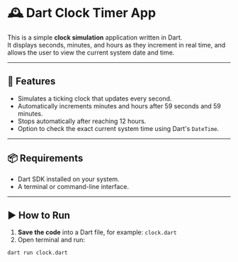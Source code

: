 # 🕰️ Dart Clock Timer App

This is a simple **clock simulation** application written in Dart.  
It displays seconds, minutes, and hours as they increment in real time, and allows the user to view the current system date and time.

---

## 🧾 Features

- Simulates a ticking clock that updates every second.
- Automatically increments minutes and hours after 59 seconds and 59 minutes.
- Stops automatically after reaching 12 hours.
- Option to check the exact current system time using Dart's `DateTime`.

---

## 📦 Requirements

- Dart SDK installed on your system.
- A terminal or command-line interface.

---

## ▶️ How to Run

1. **Save the code** into a Dart file, for example: `clock.dart`
2. Open terminal and run:

```bash
dart run clock.dart
